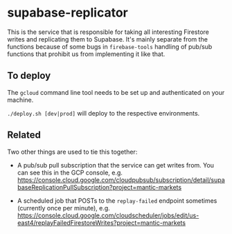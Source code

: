 # supabase-replicator

This is the service that is responsible for taking all interesting Firestore
writes and replicating them to Supabase. It's mainly separate from the functions
because of some bugs in `firebase-tools` handling of pub/sub functions that
prohibit us from implementing it like that.

## To deploy

The `gcloud` command line tool needs to be set up and authenticated on your machine.

`./deploy.sh [dev|prod]` will deploy to the respective environments.

## Related

Two other things are used to tie this together:

- A pub/sub pull subscription that the service can get writes from. You can see this in the GCP console, e.g. https://console.cloud.google.com/cloudpubsub/subscription/detail/supabaseReplicationPullSubscription?project=mantic-markets

- A scheduled job that POSTs to the `replay-failed` endpoint sometimes (currently once per minute), e.g. https://console.cloud.google.com/cloudscheduler/jobs/edit/us-east4/replayFailedFirestoreWrites?project=mantic-markets
